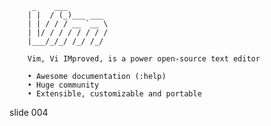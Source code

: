          _    ___
        | |  / (_)___ ___
        | | / / / __ `__ \
        | |/ / / / / / / /
        |___/_/_/ /_/ /_/

        Vim, Vi IMproved, is a power open-source text editor

        • Awesome documentation (:help)
        • Huge community
        • Extensible, customizable and portable

















































































slide 004
